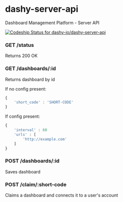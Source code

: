 dashy-server-api
================
Dashboard Management Platform - Server API

[![Codeship Status for dashy-io/dashy-server-api](https://codeship.com/projects/669bc9e0-5795-0132-c62d-2aedc25d7739/status)](https://codeship.com/projects/49856)

### GET /status
Returns 200 OK

### GET /dashboards/:id
Returns dashboard by id

If no config present:
```js
{
    'short_code' : 'SHORT-CODE'
}
```

If config present:
```js
{
    'interval' : 60
    'urls' : [
        'http://example.com'
    ]
}
```

### POST /dashboards/:id
Saves dashboard

### POST /claim/:short-code
Claims a dashboard and connects it to a user's account

